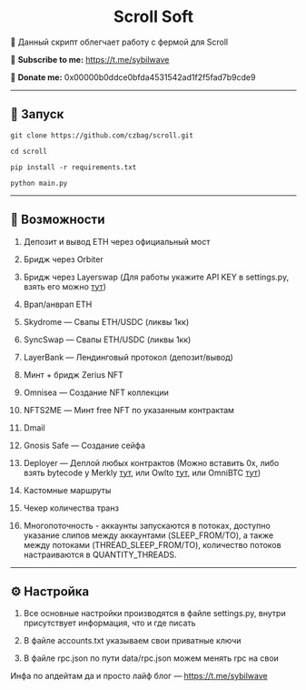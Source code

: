 <h1 align="center">Scroll Soft</h1>

📍 Данный скрипт облегчает работу с фермой для Scroll

🔔 <b>Subscribe to me:</b> https://t.me/sybilwave

🤑 <b>Donate me:</b> 0x00000b0ddce0bfda4531542ad1f2f5fad7b9cde9

---
<h2>🚀 Запуск</h2>

```
git clone https://github.com/czbag/scroll.git

cd scroll

pip install -r requirements.txt

python main.py
```
---
<h2>🚨 Возможности</h2>

1. Депозит и вывод ETH через официальный мост

2. Бридж через Orbiter

3. Бридж через Layerswap (Для работы укажите API KEY в settings.py, взять его можно [тут](https://www.layerswap.io/dashboard))

4. Врап/анврап ETH

5. Skydrome — Свапы ETH/USDC (ликвы 1кк)

6. SyncSwap — Свапы ETH/USDC (ликвы 1кк)

7. LayerBank — Лендинговый протокол (депозит/вывод)

8. Минт + бридж Zerius NFT

9. Omnisea — Создание NFT коллекции

10. NFTS2ME — Минт free NFT по указанным контрактам

11. Dmail

12. Gnosis Safe — Создание сейфа

13. Deployer — Деплой любых контрактов (Можно вставить 0x, либо взять bytecode у Merkly [тут](https://t.me/sybilwave/279), или Owlto [тут](https://t.me/sybilwave/299), или OmniBTC [тут](https://t.me/sybilwave/306))

14. Кастомные маршруты

15. Чекер количества транз

16. Многопоточность -  аккаунты запускаются в потоках, доступно указание слипов между аккаунтами (SLEEP_FROM/TO), а также между потоками (THREAD_SLEEP_FROM/TO), количество потоков настраиваются в QUANTITY_THREADS.

---
<h2>⚙️ Настройка</h2>

1) Все основные настройки производятся в файле settings.py, внутри присутствует информация, что и где писать

2) В файле accounts.txt указываем свои приватные ключи

3) В файле rpc.json по пути data/rpc.json можем менять rpc на свои

Инфа по апдейтам да и просто лайф блог –– https://t.me/sybilwave
